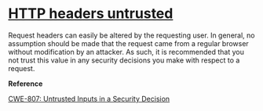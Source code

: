 # [HTTP headers untrusted](http://find-sec-bugs.github.io/bugs.htm#SERVLET_HEADER)

Request headers can easily be altered by the requesting user. In general, no assumption should be made that 
the request came from a regular browser without modification by an attacker. As such, it is recommended that you 
not trust this value in any security decisions you make with respect to a request.

**Reference**  

[CWE-807: Untrusted Inputs in a Security Decision](http://cwe.mitre.org/data/definitions/807.html)